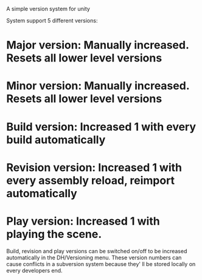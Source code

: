 A simple version system for unity

System support 5 different versions:
# Major version: Manually increased. Resets all lower level versions
# Minor version: Manually increased. Resets all lower level versions
# Build version: Increased 1 with every build automatically
# Revision version: Increased 1 with every assembly reload, reimport automatically
# Play version: Increased 1 with playing the scene.

Build, revision and play versions can be switched on/off to be increased automatically in the DH/Versioning menu. These version numbers can cause conflicts in a subversion system because they' ll be stored locally on every developers end.


